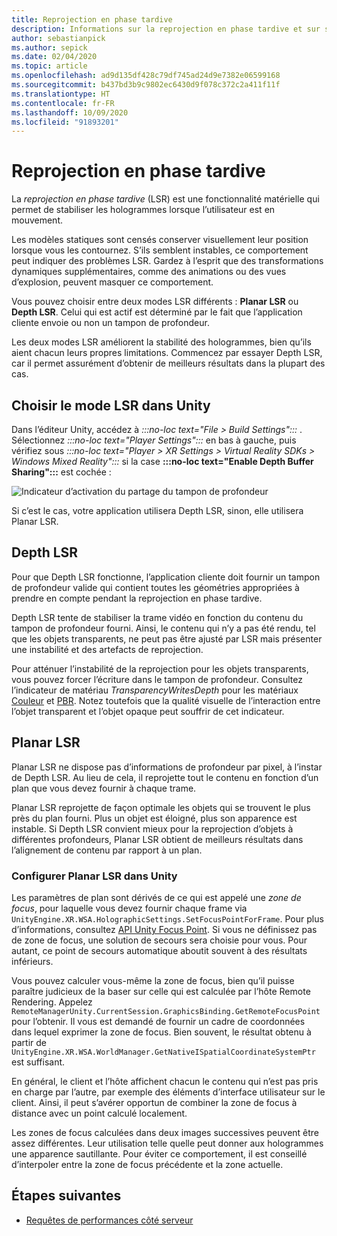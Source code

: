 ```yaml
---
title: Reprojection en phase tardive
description: Informations sur la reprojection en phase tardive et sur son utilisation.
author: sebastianpick
ms.author: sepick
ms.date: 02/04/2020
ms.topic: article
ms.openlocfilehash: ad9d135df428c79df745ad24d9e7382e06599168
ms.sourcegitcommit: b437bd3b9c9802ec6430d9f078c372c2a411f11f
ms.translationtype: HT
ms.contentlocale: fr-FR
ms.lasthandoff: 10/09/2020
ms.locfileid: "91893201"
---
```

# <a name="late-stage-reprojection"></a>Reprojection en phase tardive

La *reprojection en phase tardive* (LSR) est une fonctionnalité matérielle qui permet de stabiliser les hologrammes lorsque l’utilisateur est en mouvement.

Les modèles statiques sont censés conserver visuellement leur position lorsque vous les contournez. S’ils semblent instables, ce comportement peut indiquer des problèmes LSR. Gardez à l’esprit que des transformations dynamiques supplémentaires, comme des animations ou des vues d’explosion, peuvent masquer ce comportement.

Vous pouvez choisir entre deux modes LSR différents : **Planar LSR** ou **Depth LSR**. Celui qui est actif est déterminé par le fait que l’application cliente envoie ou non un tampon de profondeur.

Les deux modes LSR améliorent la stabilité des hologrammes, bien qu’ils aient chacun leurs propres limitations. Commencez par essayer Depth LSR, car il permet assurément d’obtenir de meilleurs résultats dans la plupart des cas.

## <a name="choose-lsr-mode-in-unity"></a>Choisir le mode LSR dans Unity

Dans l’éditeur Unity, accédez à *:::no-loc text="File > Build Settings":::* . Sélectionnez *:::no-loc text="Player Settings":::* en bas à gauche, puis vérifiez sous *:::no-loc text="Player > XR Settings > Virtual Reality SDKs > Windows Mixed Reality":::* si la case **:::no-loc text="Enable Depth Buffer Sharing":::** est cochée :

![Indicateur d’activation du partage du tampon de profondeur](./media/unity-depth-buffer-sharing-enabled.png)

Si c’est le cas, votre application utilisera Depth LSR, sinon, elle utilisera Planar LSR.

## <a name="depth-lsr"></a>Depth LSR

Pour que Depth LSR fonctionne, l’application cliente doit fournir un tampon de profondeur valide qui contient toutes les géométries appropriées à prendre en compte pendant la reprojection en phase tardive.

Depth LSR tente de stabiliser la trame vidéo en fonction du contenu du tampon de profondeur fourni. Ainsi, le contenu qui n’y a pas été rendu, tel que les objets transparents, ne peut pas être ajusté par LSR mais présenter une instabilité et des artefacts de reprojection. 

Pour atténuer l’instabilité de la reprojection pour les objets transparents, vous pouvez forcer l’écriture dans le tampon de profondeur. Consultez l’indicateur de matériau *TransparencyWritesDepth* pour les matériaux [Couleur](color-materials.md) et [PBR](pbr-materials.md). Notez toutefois que la qualité visuelle de l’interaction entre l’objet transparent et l’objet opaque peut souffrir de cet indicateur.

## <a name="planar-lsr"></a>Planar LSR

Planar LSR ne dispose pas d’informations de profondeur par pixel, à l’instar de Depth LSR. Au lieu de cela, il reprojette tout le contenu en fonction d’un plan que vous devez fournir à chaque trame.

Planar LSR reprojette de façon optimale les objets qui se trouvent le plus près du plan fourni. Plus un objet est éloigné, plus son apparence est instable. Si Depth LSR convient mieux pour la reprojection d’objets à différentes profondeurs, Planar LSR obtient de meilleurs résultats dans l’alignement de contenu par rapport à un plan.

### <a name="configure-planar-lsr-in-unity"></a>Configurer Planar LSR dans Unity

Les paramètres de plan sont dérivés de ce qui est appelé une *zone de focus*, pour laquelle vous devez fournir chaque frame via `UnityEngine.XR.WSA.HolographicSettings.SetFocusPointForFrame`. Pour plus d’informations, consultez [API Unity Focus Point](https://docs.microsoft.com/windows/mixed-reality/focus-point-in-unity). Si vous ne définissez pas de zone de focus, une solution de secours sera choisie pour vous. Pour autant, ce point de secours automatique aboutit souvent à des résultats inférieurs.

Vous pouvez calculer vous-même la zone de focus, bien qu’il puisse paraître judicieux de la baser sur celle qui est calculée par l’hôte Remote Rendering. Appelez `RemoteManagerUnity.CurrentSession.GraphicsBinding.GetRemoteFocusPoint` pour l’obtenir. Il vous est demandé de fournir un cadre de coordonnées dans lequel exprimer la zone de focus. Bien souvent, le résultat obtenu à partir de `UnityEngine.XR.WSA.WorldManager.GetNativeISpatialCoordinateSystemPtr` est suffisant.

En général, le client et l’hôte affichent chacun le contenu qui n’est pas pris en charge par l’autre, par exemple des éléments d’interface utilisateur sur le client. Ainsi, il peut s’avérer opportun de combiner la zone de focus à distance avec un point calculé localement.

Les zones de focus calculées dans deux images successives peuvent être assez différentes. Leur utilisation telle quelle peut donner aux hologrammes une apparence sautillante. Pour éviter ce comportement, il est conseillé d’interpoler entre la zone de focus précédente et la zone actuelle.

## <a name="next-steps"></a>Étapes suivantes

* [Requêtes de performances côté serveur](performance-queries.md)
